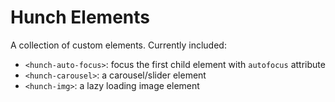 # Hunch Elements

A collection of custom elements. Currently included:

- `<hunch-auto-focus>`: focus the first child element with `autofocus` attribute
- `<hunch-carousel>`: a carousel/slider element
- `<hunch-img>`: a lazy loading image element
